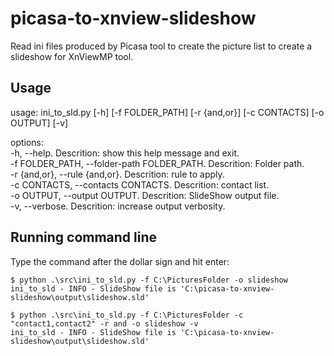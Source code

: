# picasa-to-xnview-slideshow
Read ini files produced by Picasa tool to create the picture list to create a slideshow for XnViewMP tool.  

Usage
-----

usage: ini_to_sld.py [-h] [-f FOLDER_PATH] [-r {and,or}] [-c CONTACTS] [-o OUTPUT] [-v]

options:  
  -h, --help. Descrition: show this help message and exit.  
  -f FOLDER_PATH, --folder-path FOLDER_PATH. Descrition: Folder path.  
  -r {and,or}, --rule {and,or}. Descrition: rule to apply.  
  -c CONTACTS, --contacts CONTACTS. Descrition: contact list.  
  -o OUTPUT, --output OUTPUT. Descrition: SlideShow output file.  
  -v, --verbose. Descrition: increase output verbosity.  

Running command line
--------------------

Type the command after the dollar sign and hit enter:

```
$ python .\src\ini_to_sld.py -f C:\PicturesFolder -o slideshow
ini_to_sld - INFO - SlideShow file is 'C:\picasa-to-xnview-slideshow\output\slideshow.sld'
```
```
$ python .\src\ini_to_sld.py -f C:\PicturesFolder -c "contact1,contact2" -r and -o slideshow -v
ini_to_sld - INFO - SlideShow file is 'C:\picasa-to-xnview-slideshow\output\slideshow.sld'
```
